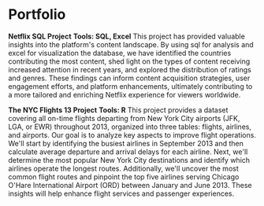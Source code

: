 # Portfolio
**Netflix SQL Project** 
**Tools: SQL, Excel** 
This project has provided valuable insights into the platform's content landscape. By using sql for analysis and excel for visualization the database, we have identified the countries contributing the most content, shed light on the types of content receiving increased attention in recent years, and explored the distribution of ratings and genres. These findings can inform content acquisition strategies, user engagement efforts, and platform enhancements, ultimately contributing to a more tailored and enriching Netflix experience for viewers worldwide.

**The NYC Flights 13 Project** 
**Tools: R** 
This project provides a dataset covering all on-time flights departing from New York City airports (JFK, LGA, or EWR) throughout 2013, organized into three tables: flights, airlines, and airports. Our goal is to analyze key aspects to improve flight operations. We'll start by identifying the busiest airlines in September 2013 and then calculate average departure and arrival delays for each airline. Next, we'll determine the most popular New York City destinations and identify which airlines operate the longest routes. Additionally, we'll uncover the most common flight routes and pinpoint the top five airlines serving Chicago O'Hare International Airport (ORD) between January and June 2013. These insights will help enhance flight services and passenger experiences.
